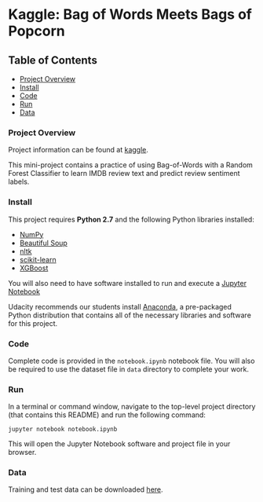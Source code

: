# Kaggle: Bag of Words Meets Bags of Popcorn


## Table of Contents  
- [Project Overview](#project-overview)
- [Install](#install)
- [Code](#code)
- [Run](#run)
- [Data](#data)


### <a name="project-overview"></a>Project Overview

Project information can be found at [kaggle](https://www.kaggle.com/c/word2vec-nlp-tutorial).

This mini-project contains a practice of using Bag-of-Words with a Random Forest Classifier to learn IMDB review text and predict review sentiment labels.


### <a name="install"></a>Install

This project requires **Python 2.7** and the following Python libraries installed:

- [NumPy](http://www.numpy.org/)
- [Beautiful Soup](https://www.crummy.com/software/BeautifulSoup/)
- [nltk](http://www.nltk.org/)
- [scikit-learn](http://scikit-learn.org/stable/)
- [XGBoost](https://xgboost.readthedocs.io/en/latest/)

You will also need to have software installed to run and execute a [Jupyter Notebook](http://jupyter.org/)

Udacity recommends our students install [Anaconda](https://www.continuum.io/downloads), a pre-packaged Python distribution that contains all of the necessary libraries and software for this project. 


### <a name="code"></a>Code

Complete code is provided in the `notebook.ipynb` notebook file. You will also be required to use the dataset file in `data` directory to complete your work.


### <a name="run"></a>Run

In a terminal or command window, navigate to the top-level project directory (that contains this README) and run the following command:

```jupyter notebook notebook.ipynb```

This will open the Jupyter Notebook software and project file in your browser.


### <a name='data'></a>Data

Training and test data can be downloaded [here](https://www.kaggle.com/c/word2vec-nlp-tutorial/data).

